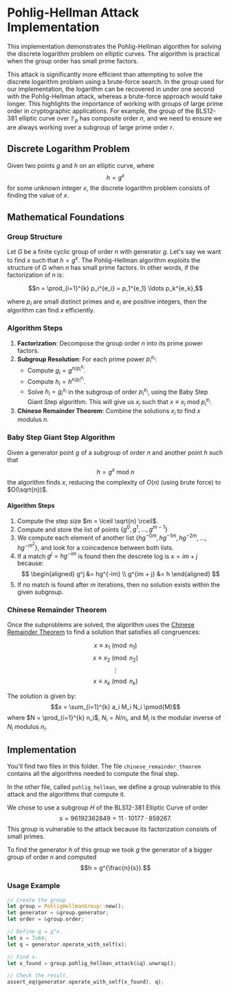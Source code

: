 # Pohlig-Hellman Attack Implementation

This implementation demonstrates the Pohlig-Hellman algorithm for solving the discrete logarithm problem on elliptic curves. The algorithm is practical when the group order has small prime factors.

This attack is significantly more efficient than attempting to solve the discrete logarithm problem using a brute-force search. In the group used for our implementation, the logarithm can be recovered in under one second with the Pohlig-Hellman attack, whereas a brute-force approach would take longer. This highlights the importance of working with groups of large prime order in cryptographic applications. For example, the group of the BLS12-381 elliptic curve over $\mathbb{F}_p$ has composite order $n$, and we need to ensure we are always working over a subgroup of large prime order $r$.

## Discrete Logarithm Problem

Given two points $g$ and $h$ on an elliptic curve, where $$h = g^x$$ for some unknown integer $x$, the discrete logarithm problem consists of finding the value of $x$.

## Mathematical Foundations

### Group Structure

Let $G$ be a finite cyclic group of order $n$ with generator $g$. Let's say we want to find $x$ such that $h = g^x$. The Pohlig-Hellman algorithm exploits the structure of $G$ when $n$ has small prime factors. In other words, if the factorization of $n$ is:

$$n = \prod_{i=1}^{k} p_i^{e_i} = p_1^{e_1} \ldots p_k^{e_k},$$

where $p_i$ are small distinct primes and $e_i$ are positive integers, then the algorithm can find $x$ efficiently.

### Algorithm Steps

1. **Factorization**: Decompose the group order $n$ into its prime power factors.
2. **Subgroup Resolution**: For each prime power $p_i^{e_i}$:
   - Compute $g_i = g^{n/p_i^{e_i}}$.
   - Compute $h_i = h^{n/p_i^{e_i}}$.
   - Solve $h_i = g_i^{x_i}$ in the subgroup of order $p_i^{e_i}$, using the Baby Step Giant Step algorithm. This will give us $x_i$ such that $x \equiv x_i \text{ mod } p_i^{e_i}$.
3. **Chinese Remainder Theorem**: Combine the solutions $x_i$ to find $x$ modulus $n$.

### Baby Step Giant Step Algorithm

Given a generator point $g$ of a subgroup of order $n$ and another point $h$ such that 
$$ h = g^x \text { mod } n$$
the algorithm finds $x$, reducing the complexity of $O(n)$ (using brute force) to $O(\sqrt{n})$. 

#### Algorithm Steps

1. Compute the step size $m = \lceil \sqrt{n} \rceil$.
2. Compute and store the list of points $\{g^0, g^1, \ldots, g^{m-1} \}$
3. We compute each element of another list $\{hg^{-0m}, hg^{-1m}, hg^{-2m}, \ldots, hg^{-m^2}\}$, and look for a coincedence between both lists.
4. If a match $g^j = hg^{-im}$ is found then the descrete log is $x = im + j$ because:
$$
\begin{aligned}
g^j &= hg^{-im} \\
g^{im + j} &= h
\end{aligned}
$$
5. If no match is found after $m$ iterations, then no solution exists within the given subgroup.

### Chinese Remainder Theorem

Once the subproblems are solved, the algorithm uses the [Chinese Remainder Theorem](https://en.wikipedia.org/wiki/Chinese_remainder_theorem) to find a solution that satisfies all congruences:

$$x \equiv x_1 \pmod{n_1}$$
$$x \equiv x_2 \pmod{n_2}$$
$$\vdots$$
$$x \equiv x_k \pmod{n_k}$$

The solution is given by:
$$x = \sum_{i=1}^{k} a_i M_i N_i \pmod{M}$$
where $N = \prod_{i=1}^{k} n_i$, $N_i = N/n_i$, and $M_i$ is the modular inverse of $N_i$ modulus $n_i$.

## Implementation

You'll find two files in this folder. The file `chinese_remainder_theorem` contains all the algorithms needed to compute the final step. 

In the other file, called `pohlig_hellman`, we define a group vulnerable to this attack and the algorithms that compute it.

We chose to use a subgroup $H$ of the BLS12-381 Elliptic Curve of order 
$$s = 96192362849 = 11 \cdot 10177 \cdot 859267.$$
This group is vulnerable to the attack because its factorization consists of small primes.

To find the generator $h$ of this group we took $g$ the generator of a bigger group of order $n$ and computed $$h = g^{\frac{n}{s}}.$$

### Usage Example

```rust
// Create the group
let group = PohligHellmanGroup::new();
let generator = &group.generator;
let order = &group.order;

// Define q = g^x.
let x = 7u64;
let q = generator.operate_with_self(x);

// Find x.
let x_found = group.pohlig_hellman_attack(&q).unwrap();

// Check the result.
assert_eq(generator.operate_with_self(x_found), q);
```
